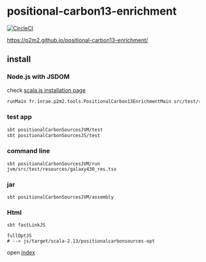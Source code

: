 # positional-carbon13-enrichment
[![CircleCI](https://dl.circleci.com/status-badge/img/gh/p2m2/positional-carbon13-enrichment/tree/develop.svg?style=svg)](https://dl.circleci.com/status-badge/redirect/gh/p2m2/positional-carbon13-enrichment/tree/develop)

https://p2m2.github.io/positional-carbon13-enrichment/

## install

### Node.js with JSDOM

check [scala.js installation page](https://www.scala-js.org/doc/project/js-environments.html)

```bash
runMain fr.inrae.p2m2.tools.PositionalCarbon13EnrichmentMain src/test/resources/galaxy430_res.tsv
```

### test app

```bash
sbt positionalCarbonSourcesJVM/test
sbt positionalCarbonSourcesJS/test
```

### command line

```shell
sbt positionalCarbonSourcesJVM/run jvm/src/test/resources/galaxy430_res.tsv
```

### jar

``` 
sbt positionalCarbonSourcesJVM/assembly
```

### Html

```shell 
sbt fastLinkJS 
```

```main 
fullOptJS
# --> js/target/scala-2.13/positionalcarbonsources-opt
```

open [index](./html/index.html)